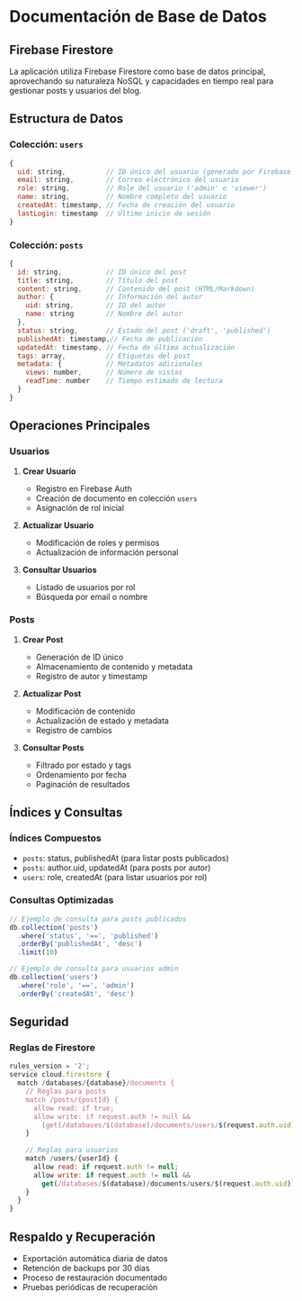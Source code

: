 # Documentación de Base de Datos

## Firebase Firestore

La aplicación utiliza Firebase Firestore como base de datos principal, aprovechando su naturaleza NoSQL y capacidades en tiempo real para gestionar posts y usuarios del blog.

## Estructura de Datos

### Colección: `users`

```javascript
{
  uid: string,          // ID único del usuario (generado por Firebase Auth)
  email: string,        // Correo electrónico del usuario
  role: string,         // Role del usuario ('admin' o 'viewer')
  name: string,         // Nombre completo del usuario
  createdAt: timestamp, // Fecha de creación del usuario
  lastLogin: timestamp  // Último inicio de sesión
}
```

### Colección: `posts`

```javascript
{
  id: string,           // ID único del post
  title: string,        // Título del post
  content: string,      // Contenido del post (HTML/Markdown)
  author: {             // Información del autor
    uid: string,        // ID del autor
    name: string        // Nombre del autor
  },
  status: string,       // Estado del post ('draft', 'published')
  publishedAt: timestamp,// Fecha de publicación
  updatedAt: timestamp, // Fecha de última actualización
  tags: array,          // Etiquetas del post
  metadata: {           // Metadatos adicionales
    views: number,      // Número de vistas
    readTime: number    // Tiempo estimado de lectura
  }
}
```

## Operaciones Principales

### Usuarios

1. **Crear Usuario**
   - Registro en Firebase Auth
   - Creación de documento en colección `users`
   - Asignación de rol inicial

2. **Actualizar Usuario**
   - Modificación de roles y permisos
   - Actualización de información personal

3. **Consultar Usuarios**
   - Listado de usuarios por rol
   - Búsqueda por email o nombre

### Posts

1. **Crear Post**
   - Generación de ID único
   - Almacenamiento de contenido y metadata
   - Registro de autor y timestamp

2. **Actualizar Post**
   - Modificación de contenido
   - Actualización de estado y metadata
   - Registro de cambios

3. **Consultar Posts**
   - Filtrado por estado y tags
   - Ordenamiento por fecha
   - Paginación de resultados

## Índices y Consultas

### Índices Compuestos

- `posts`: status, publishedAt (para listar posts publicados)
- `posts`: author.uid, updatedAt (para posts por autor)
- `users`: role, createdAt (para listar usuarios por rol)

### Consultas Optimizadas

```javascript
// Ejemplo de consulta para posts publicados
db.collection('posts')
  .where('status', '==', 'published')
  .orderBy('publishedAt', 'desc')
  .limit(10)

// Ejemplo de consulta para usuarios admin
db.collection('users')
  .where('role', '==', 'admin')
  .orderBy('createdAt', 'desc')
```

## Seguridad

### Reglas de Firestore

```javascript
rules_version = '2';
service cloud.firestore {
  match /databases/{database}/documents {
    // Reglas para posts
    match /posts/{postId} {
      allow read: if true;
      allow write: if request.auth != null && 
        (get(/databases/$(database)/documents/users/$(request.auth.uid)).data.role == 'admin');
    }
    
    // Reglas para usuarios
    match /users/{userId} {
      allow read: if request.auth != null;
      allow write: if request.auth != null && 
        get(/databases/$(database)/documents/users/$(request.auth.uid)).data.role == 'admin';
    }
  }
}
```

## Respaldo y Recuperación

- Exportación automática diaria de datos
- Retención de backups por 30 días
- Proceso de restauración documentado
- Pruebas periódicas de recuperación